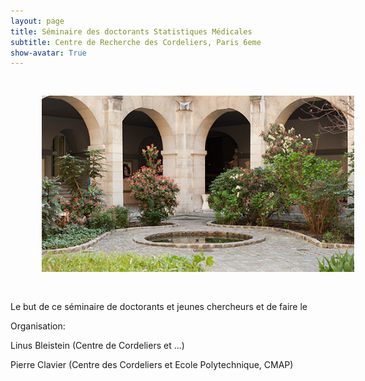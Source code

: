 ```yaml
---
layout: page
title: Séminaire des doctorants Statistiques Médicales
subtitle: Centre de Recherche des Cordeliers, Paris 6eme
show-avatar: True
---
```


<p align="center">
 <img style="float: center;" src="/assets/img/cordeliers.jpg" width="500" hspace="50" vspace="30">
</p>

Le but de ce séminaire de doctorants et jeunes chercheurs et de faire le 

Organisation:  

Linus Bleistein (Centre de Cordeliers et ...)

Pierre Clavier (Centre des Cordeliers et Ecole Polytechnique, CMAP) 


